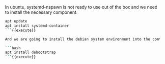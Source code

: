 In ubuntu, systemd-nspawn is not ready to use out of the box and we need to install the necessary component.

```bash
apt update
apt install systemd-container
```{{execute}}

And we are going to install the debian system environment into the container later, we also need to install the `debootstrap` tool.

```bash
apt install debootstrap
```{{execute}}
